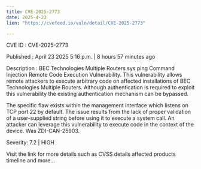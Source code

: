 ```yaml
---
title: CVE-2025-2773
date: 2025-4-23
lien: "https://cvefeed.io/vuln/detail/CVE-2025-2773"

---
```


CVE ID : CVE-2025-2773

Published :  April 23
2025
5:16 p.m. | 8 hours
57 minutes ago

Description : BEC Technologies Multiple Routers sys ping Command Injection Remote Code Execution Vulnerability. This vulnerability allows remote attackers to execute arbitrary code on affected installations of BEC Technologies Multiple Routers. Although authentication is required to exploit this vulnerability
the existing authentication mechanism can be bypassed.

The specific flaw exists within the management interface
which listens on TCP port 22 by default. The issue results from the lack of proper validation of a user-supplied string before using it to execute a system call. An attacker can leverage this vulnerability to execute code in the context of the device. Was ZDI-CAN-25903.

Severity: 7.2 | HIGH

Visit the link for more details
such as CVSS details
affected products
timeline
and more...
